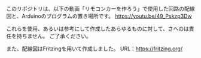このリポジトリは、以下の動画「リモコンカーを作ろう」で使用した回路の配線図と、Arduinoのプログラムの置き場所です。
https://youtu.be/49_Pskzp3Dw

これらを使用、あるいは参考にして作成したあらゆるものに対して、さへのは責任を持ちません。
ご了承ください。

また、配線図はFritzingを用いて作成しました。
URL：https://fritzing.org/

